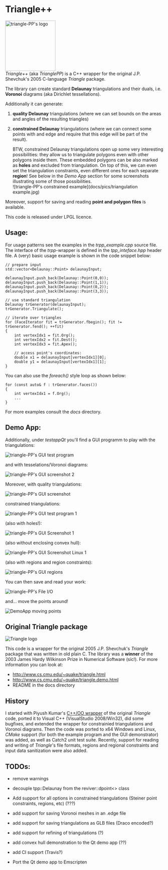 # Triangle++
[comment]: # " ![triangle-PP's logo](triangle-PP-sm.jpg) "
<img src="triangle-PP-sm.jpg" alt="triangle-PP's logo" width="160"/><br/>*Triangle++* (aka *TrianglePP*) is a C++ wrapper for the original J.P. Shevchuk's 2005 C-language *Triangle* package. 

The library can create standard **Delaunay** triangulations and their duals, i.e. **Voronoi** diagrams (aka Dirichlet tessellations). 

Additionally it can generate:
 1. **quality Delaunay** triangulations (where we can set bounds on the areas and angles of the resulting triangles) 
 2. **constrained Delaunay** triangulations (where we can connect some points with and edge and require that this edge will be part of the result). 

    BTW, constrained Delaunay triangulations open up some very interesting possibilities: they allow us to triangulate polygons even with other polygons inside them. These embedded polygons can be also marked as **holes** and excluded from triangulation. On top of this, we can even set the triangulation constraints, even different ones for each separate **region**! See below in the *Demo App* section for some screenshots illustrating some of those possibilities.    
    ![triangle-PP's constrained example](docs/pics/triangulation example.jpg)

Moreover, support for saving and reading **point and polygon files** is available.

This code is released under LPGL licence.

## Usage:

For usage patterns see the examples in the *trpp_example.cpp* source file. The interface of the *trpp*-wrapper is defined in the *tpp_inteface.hpp* header file. A (very) basic usage example is shown in the code snippet below:

    // prepare input
    std::vector<Delaunay::Point> delaunayInput;
    
    delaunayInput.push_back(Delaunay::Point(0,0));
    delaunayInput.push_back(Delaunay::Point(1,1));
    delaunayInput.push_back(Delaunay::Point(0,2));
    delaunayInput.push_back(Delaunay::Point(3,3));

    // use standard triangulation
    Delaunay trGenerator(delaunayInput);
    trGenerator.Triangulate();

    // iterate over triangles
    for (FaceIterator fit = trGenerator.fbegin(); fit != trGenerator.fend(); ++fit)
    {
        int vertexIdx1 = fit.Org(); 
        int vertexIdx2 = fit.Dest();
        int vertexIdx3 = fit.Apex();

        // access point's coordinates: 
        double x1 = delaunayInput[vertexIdx1][0];
        double y1 = delaunayInput[vertexIdx1][1];
    }

You can also use the *foreach()* style loop as shown below:

    for (const auto& f : trGenerator.faces())
    {
        int vertexIdx1 = f.Org();
        ...
    }

For more examples consult the *docs* directory.

## Demo App:

Additionally, under *testappQt* you'll find a GUI programm to play with the triangulations:

![triangle-PP's GUI test program](docs/pics/triangle-pp-testApp.gif)

and with tesselations/Voronoi diagrams:

![triangle-PP's GUI screenshot 2](docs/pics/triangle-pp-testApp-Voronoi.jpg)

Moreover, with quality triangulations:

![triangle-PP's GUI screenshot](docs/pics/triangle-pp-testApp-Constrained.jpg)

constrained triangulations:

![triangle-PP's GUI test program 1](docs/pics/tri-w-segment-constarints.gif)

(also with holes!):

![triangle-PP's GUI Screenshot 1](docs/pics/triangle-pp-testApp-with-hole.jpg)

(also without enclosing convex hull):

![triangle-PP's GUI Screenshot Linux 1](docs/pics/triangle-pp-Linux-constrained-with-hole.jpg)

(also with regions and region constraints):

![triangle-PP's GUI regions](docs/pics/triangle-pp-testApp-regions.jpg)

You can then save and read your work:

![triangle-PP's File I/O](docs/pics/triangle-pp-testApp-File_IO.jpg)

and... move the points around!

![DemoApp moving points](docs/pics/moving-the-points.gif)

## Original Triangle package

![Triangle logo](T.gif) 

This code is a wrapper for the original 2005 J.P. Shevchuk's *Triangle* package that was written in old plain C. The library was a **winner** of the 2003 James Hardy Wilkinson Prize in Numerical Software (sic!).
For more information you can look at:
 - http://www.cs.cmu.edu/~quake/triangle.html
 - http://www.cs.cmu.edu/~quake/triangle.demo.html
 - README in the docs directory
 
## History

I started with Piyush Kumar's [C++/OO wrapper](https://bitbucket.org/piyush/triangle/overview) of the original *Triangle* code, ported it to Visual C++ (VisualStudio 2008/Win32), did some bugfixes, and extended the wrapper for constrainied triangulations and Voronoi diagrams. 
Then the code was ported to x64 Windows and Linux, *CMake* support (for both the example program and the GUI demonstrator) was added, as well as Catch2 unit test suite. 
Recently, support for reading and writing of *Triangle*'s file formats, regions and regional constraints and input data sanitization were also added.

## TODOs:
 - remove warnings

 - decouple tpp::Delaunay from the reviver::dpoint<> class

 - Add support for all options in constrained triangulations (Steiner point constraints, regions, etc) (???)
 - add support for saving Voronoi meshes in an .edge file
 - add support for saving triangulations as GLB files (Draco encoded?)

 - add support for refining of triangulations (?) 
 - add convex hull demonstration to the Qt demo app (??)
  
 - add CI support (Travis?)
 - Port the Qt demo app to Emscripten
